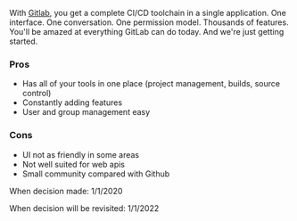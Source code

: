With [Gitlab](https://about.gitlab.com/), you get a complete CI/CD toolchain in a single application. One interface. One conversation. One permission model. Thousands of features. You'll be amazed at everything GitLab can do today. And we're just getting started.


### Pros
* Has all of your tools in one place (project management, builds, source control)
* Constantly adding features
* User and group management easy

### Cons
* UI not as friendly in some areas
* Not well suited for web apis
* Small community compared with Github


When decision made: 1/1/2020

When decision will be revisited: 1/1/2022